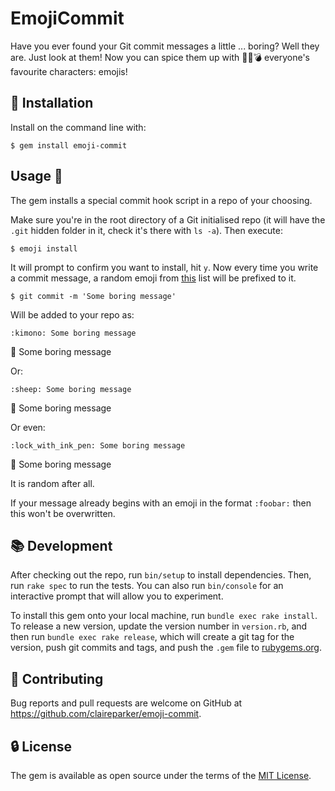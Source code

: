 # EmojiCommit

Have you ever found your Git commit messages a little ... boring? Well they are. Just look at them! Now you can spice them up with :curry::banana::bomb: everyone's favourite characters: emojis!

## :wrench: Installation

Install on the command line with:

    $ gem install emoji-commit

## Usage :floppy_disk:

The gem installs a special commit hook script in a repo of your choosing.

Make sure you're in the root directory of a Git initialised repo (it will have the `.git` hidden folder in it, check it's there with `ls -a`). Then execute:

    $ emoji install

It will prompt to confirm you want to install, hit `y`. Now every time you write a commit message, a random emoji from [this](http://www.emoji-cheat-sheet.com/) list will be prefixed to it.

    $ git commit -m 'Some boring message'

Will be added to your repo as:

    :kimono: Some boring message

:kimono: Some boring message

Or:

    :sheep: Some boring message

:sheep: Some boring message

Or even:

    :lock_with_ink_pen: Some boring message

:lock_with_ink_pen: Some boring message

It is random after all.

If your message already begins with an emoji in the format `:foobar:` then this won't be overwritten. 

## :books: Development

After checking out the repo, run `bin/setup` to install dependencies. Then, run `rake spec` to run the tests. You can also run `bin/console` for an interactive prompt that will allow you to experiment.

To install this gem onto your local machine, run `bundle exec rake install`. To release a new version, update the version number in `version.rb`, and then run `bundle exec rake release`, which will create a git tag for the version, push git commits and tags, and push the `.gem` file to [rubygems.org](https://rubygems.org).

## :bug: Contributing

Bug reports and pull requests are welcome on GitHub at https://github.com/claireparker/emoji-commit.

## :lock: License

The gem is available as open source under the terms of the [MIT License](http://opensource.org/licenses/MIT).

